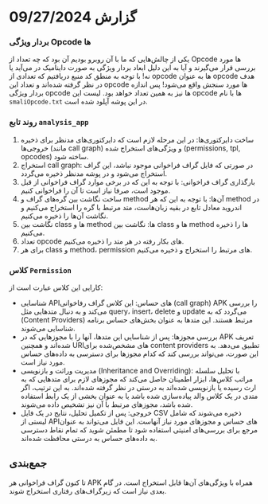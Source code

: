 # گزارش 09/27/2024
### بردار ویژگی Opcode ها
یکی از چالش‌هایی که ما با آن روبرو بودیم آن بود که چه تعداد از Opcode ها مورد بررسی قرار می‌گیرند و آیا به این دلیل ابعاد بردار ویژگی به صورت داینامیک در می‌آید یا نه! با توجه به منطق کد منبع دریافتیم که تعدادی از opcode ها به عنوان opcode هدف در نظر گرفته شده‌اند و تعداد این opcode ها مورد سنجش واقع می‌شود! پس اندازه بردار ویژگی opcode ها نیز به همین تعداد خواهد بود. لیست این opcode ها با نام `smaliOpcode.txt` در این پوشه آپلود شده است.

### روند تابع `analysis_app`
1. ساخت دایرکتوری‌ها: در این مرحله لازم است که دایرکتوری‌های مدنظر برای ذخیره خروجی‌ها (مانند call graph) و ویژگی‌های استخراج شده (permissions, tpl, opcodes) ساخته شود.
2. استخراج call graph: در صورتی که فایل گراف فراخوانی موجود نباشد، این گراف استخراج می‌شود و در پوشه مدنظر ذخیره می‌گردد.
3. بارگذاری گراف فراخوانی: با توجه به این که در برخی موارد گراف فراخوانی از قبل موجود است، صرفا نیاز است تا آن را فراخوانی کنیم.
4. ساخت نگاشت بین گره‌های گراف و method آن‌ها: با توجه به این که هر method در اندروید معادل تابع در بقیه زبان‌هاست، متد مرتبط با گره را استخراج می‌کنیم و نگاشت آن‌ها را ذخیره می‌کنیم.
5. نگاشت بین class ها و method ها: نگاشت بین class ها و method ها را ذخیره می‌کنیم.
6. تعداد opcode های بکار رفته در هر متد را ذخیره می‌کنیم.
7. برای هر class و method، permission های مرتبط را استخراج و ذخیره می‌کنیم.


### کلاس `Permission`
کارایی این کلاس عبارت است از:
- شناسایی APIهای حساس: این کلاس گراف رفاخوانی (call graph) APK را بررسی می‌کند و به دنبال متدهایی مثل query، insert، delete و update می‌گردد که به (Content Providers) مرتبط هستند. این متدها به عنوان بخش‌های حساس برنامه شناسایی می‌شوند.
- بررسی مجوزها: پس از شناسایی این متدها، آنها را با مجوزهایی که در APK تعریف شده‌اند و همچنین URIهای مشخص‌شده برای content providers تطبیق می‌دهد. به این صورت، می‌تواند بررسی کند که کدام مجوزها برای دسترسی به داده‌های حساس مورد نیاز است.
- مدیریت وراثت و بازنویسی (Inheritance and Overriding): با تحلیل سلسله مراتب کلاس‌ها، ابزار اطمینان حاصل می‌کند که مجوزهای لازم برای متدهایی که به ارث رسیده یا بازنویسی شده‌اند به درستی در نظر گرفته شده‌اند. به این ترتیب، اگر متدی در یک کلاس والد پیاده‌سازی شده باشد یا به عنوان بخشی از یک رابط استفاده شده باشد، مجوزهای مرتبط با آن نیز تشخیص داده می‌شوند.
- خروجی: پس از تکمیل تحلیل، نتایج در یک فایل CSV ذخیره می‌شوند که شامل لیستی از APIهای حساس و مجوزهای مورد نیاز آنهاست. این فایل می‌تواند به عنوان مرجع برای بررسی‌های امنیتی استفاده شود تا مطمئن شوید که تمام نقاط دسترسی به داده‌های حساس به درستی محافظت شده‌اند.


## جمع‌بندی
تا کنون گراف فراخوانی هر APK همراه با ویژگی‌های آن‌ها قابل استخراج است. در گام بعدی نیاز است که زیرگراف‌های رفتاری استخراج شوند.

